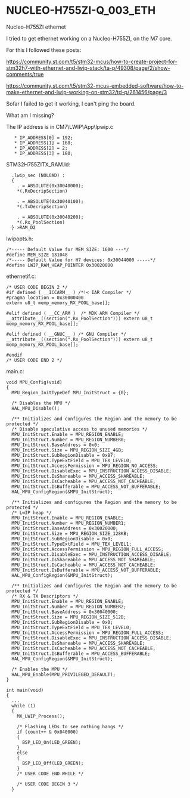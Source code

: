 # NUCLEO-H755ZI-Q_003_ETH
Nucleo-H755ZI ethernet

I tried to get ethernet working on a Nucleo-H755ZI, on the M7 core.

For this I followed these posts:

https://community.st.com/t5/stm32-mcus/how-to-create-project-for-stm32h7-with-ethernet-and-lwip-stack/ta-p/49308/page/2/show-comments/true

https://community.st.com/t5/stm32-mcus-embedded-software/how-to-make-ethernet-and-lwip-working-on-stm32/td-p/261456/page/3

Sofar I failed to get it working, I can't ping the board.

What am I missing?


The IP address is in CM7\LWIP\App\lpwip.c
```
   * IP_ADDRESS[0] = 192;
   * IP_ADDRESS[1] = 168;
   * IP_ADDRESS[2] = 2;
   * IP_ADDRESS[3] = 180;
```
STM32H755ZITX_RAM.ld:

```
  .lwip_sec (NOLOAD) : 
  {
    . = ABSOLUTE(0x30040000);
    *(.RxDecripSection) 
    
    . = ABSOLUTE(0x30040100);
    *(.TxDecripSection)
    
    . = ABSOLUTE(0x30040200);
    *(.Rx_PoolSection) 
  } >RAM_D2
```

lwipopts.h:

```
/*----- Default Value for MEM_SIZE: 1600 ---*/
#define MEM_SIZE 131048
/*----- Default Value for H7 devices: 0x30044000 -----*/
#define LWIP_RAM_HEAP_POINTER 0x30020000
```

ethernetif.c:

```
/* USER CODE BEGIN 2 */
#if defined ( __ICCARM__ ) /*!< IAR Compiler */
#pragma location = 0x30000400
extern u8_t memp_memory_RX_POOL_base[];

#elif defined ( __CC_ARM )  /* MDK ARM Compiler */
__attribute__((section(".Rx_PoolSection"))) extern u8_t memp_memory_RX_POOL_base[];

#elif defined ( __GNUC__ ) /* GNU Compiler */
__attribute__((section(".Rx_PoolSection"))) extern u8_t memp_memory_RX_POOL_base[];

#endif
/* USER CODE END 2 */
```

main.c:
```
void MPU_Config(void)
{
  MPU_Region_InitTypeDef MPU_InitStruct = {0};

  /* Disables the MPU */
  HAL_MPU_Disable();

  /** Initializes and configures the Region and the memory to be protected */
  /* Disable speculative access to unused memories */
  MPU_InitStruct.Enable = MPU_REGION_ENABLE;
  MPU_InitStruct.Number = MPU_REGION_NUMBER0;
  MPU_InitStruct.BaseAddress = 0x0;
  MPU_InitStruct.Size = MPU_REGION_SIZE_4GB;
  MPU_InitStruct.SubRegionDisable = 0x87;
  MPU_InitStruct.TypeExtField = MPU_TEX_LEVEL0;
  MPU_InitStruct.AccessPermission = MPU_REGION_NO_ACCESS;
  MPU_InitStruct.DisableExec = MPU_INSTRUCTION_ACCESS_DISABLE;
  MPU_InitStruct.IsShareable = MPU_ACCESS_SHAREABLE;
  MPU_InitStruct.IsCacheable = MPU_ACCESS_NOT_CACHEABLE;
  MPU_InitStruct.IsBufferable = MPU_ACCESS_NOT_BUFFERABLE;
  HAL_MPU_ConfigRegion(&MPU_InitStruct);

  /** Initializes and configures the Region and the memory to be protected */
  /* LwIP heap */
  MPU_InitStruct.Enable = MPU_REGION_ENABLE;
  MPU_InitStruct.Number = MPU_REGION_NUMBER1;
  MPU_InitStruct.BaseAddress = 0x30020000;
  MPU_InitStruct.Size = MPU_REGION_SIZE_128KB;
  MPU_InitStruct.SubRegionDisable = 0x0;
  MPU_InitStruct.TypeExtField = MPU_TEX_LEVEL1;
  MPU_InitStruct.AccessPermission = MPU_REGION_FULL_ACCESS;
  MPU_InitStruct.DisableExec = MPU_INSTRUCTION_ACCESS_DISABLE;
  MPU_InitStruct.IsShareable = MPU_ACCESS_NOT_SHAREABLE;
  MPU_InitStruct.IsCacheable = MPU_ACCESS_NOT_CACHEABLE;
  MPU_InitStruct.IsBufferable = MPU_ACCESS_NOT_BUFFERABLE;
  HAL_MPU_ConfigRegion(&MPU_InitStruct);

  /** Initializes and configures the Region and the memory to be protected */
  /* RX & TX Descriptors */
  MPU_InitStruct.Enable = MPU_REGION_ENABLE;
  MPU_InitStruct.Number = MPU_REGION_NUMBER2;
  MPU_InitStruct.BaseAddress = 0x30040000;
  MPU_InitStruct.Size = MPU_REGION_SIZE_512B;
  MPU_InitStruct.SubRegionDisable = 0x0;
  MPU_InitStruct.TypeExtField = MPU_TEX_LEVEL0;
  MPU_InitStruct.AccessPermission = MPU_REGION_FULL_ACCESS;
  MPU_InitStruct.DisableExec = MPU_INSTRUCTION_ACCESS_DISABLE;
  MPU_InitStruct.IsShareable = MPU_ACCESS_SHAREABLE;
  MPU_InitStruct.IsCacheable = MPU_ACCESS_NOT_CACHEABLE;
  MPU_InitStruct.IsBufferable = MPU_ACCESS_BUFFERABLE;
  HAL_MPU_ConfigRegion(&MPU_InitStruct);

  /* Enables the MPU */
  HAL_MPU_Enable(MPU_PRIVILEGED_DEFAULT);
}

int main(void)
{
  ...
  while (1)
  {
    MX_LWIP_Process();

    /* Flashing LEDs to see nothing hangs */
    if (count++ & 0x040000)
    {
      BSP_LED_On(LED_GREEN);
    }
    else
    {
      BSP_LED_Off(LED_GREEN);
    }
    /* USER CODE END WHILE */

    /* USER CODE BEGIN 3 */
  }

```




